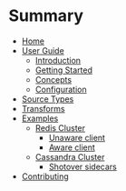 # Summary

- [Home](./index.md)
- [User Guide]()
  - [Introduction](./user-guide/introduction.md)
  - [Getting Started](./user-guide/getting-started.md)
  - [Concepts](./user-guide/concepts.md)
  - [Configuration](./user-guide/configuration.md)
- [Source Types](./source-types.md)
- [Transforms](./transforms.md)
- [Examples]()
  - [Redis Cluster]()
    - [Unaware client](./example-configs/redis-clustering-unaware.md)
    - [Aware client](./example-configs/redis-clustering-aware.md)
  - [Cassandra Cluster]()
    - [Shotover sidecars](./example-configs/cassandra-cluster-shotover-sidecar.md)
- [Contributing](./contributing.md)
